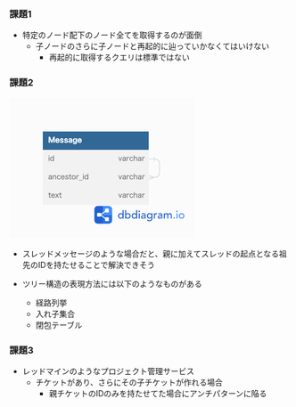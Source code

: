 ### 課題1
- 特定のノード配下のノード全てを取得するのが面倒
  - 子ノードのさらに子ノードと再起的に辿っていかなくてはいけない
    - 再起的に取得するクエリは標準ではない

### 課題2
![](./work/anti-pattern4.png)
- スレッドメッセージのような場合だと、親に加えてスレッドの起点となる祖先のIDを持たせることで解決できそう

- ツリー構造の表現方法には以下のようなものがある
  - 経路列挙
  - 入れ子集合
  - 閉包テーブル

### 課題3
- レッドマインのようなプロジェクト管理サービス
  - チケットがあり、さらにその子チケットが作れる場合
    - 親チケットのIDのみを持たせてた場合にアンチパターンに陥る
